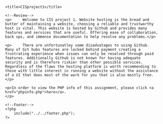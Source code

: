 <!DOCTYPE html PUBLIC "-//W3C//DTD XHTML 1.0 Transitional//EN"
"http://www.w3.org/TR/xhtml1/DTD/xhtml1-transitional.dtd">

<html xmlns="http://www.w3.org/1999/xhtml" xml:lang="en" lang="en">
<head>

    <title>CISproject1</title>
</head>
<body>
    <!--Menu-->
    <?php 
        include("../../ToC.php");
    ?>
    
    <!--Review-->
    <p>     Welcome to CIS project 1. Website hosting is the bread and butter of maintaining a website, choosing a reliable and trustworthy host is vital. This website is hosted by Github and provides many features and services that are useful. Offering ease of collaboration, back ups, and immense documentation to help resolve any problems.</p>
    
    <p>     There are unfortunatley some disadvatages to using Github. Many of Git hubs features are locked behind payment creating a frustrating experience when issues can only be resolved through paid features. Additionally Github is not known for having adequate security and is therefore riskier than other possible services. Regardless of the flaws the hosting platform is worth recommending to those with little interest in running a website without the assistance of a UI that does most of the work for you that is also mostly free.
    </p>
    
    <p>In order to view the PHP info of this assignment, please click <a href="phpinfo.php">here</a>.
    </p>
   
    <!--Footer-->
    <?php
        include("../../footer.php");
    ?>
</body>
</html>
